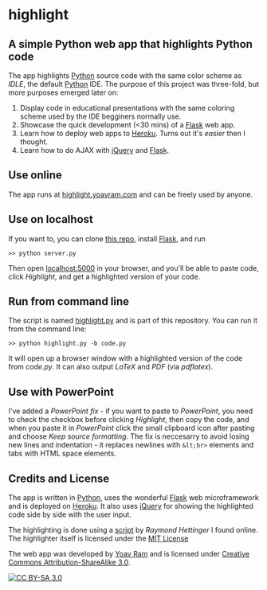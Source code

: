 # highlight

## A simple Python web app that highlights Python code

The app highlights [Python] source code with the same color scheme as *IDLE*, the default [Python] IDE. The purpose of this project was three-fold, but more purposes emerged later on:

  1. Display code in educational presentations with the same coloring scheme used by the IDE begginers normally use.
  1. Showcase the quick development (<30 mins) of a [Flask] web app.
  1. Learn how to deploy web apps to [Heroku]. Turns out it's *easier* then I thought.
  1. Learn how to do AJAX with [jQuery] and [Flask].
  
## Use online

The app runs at [highlight.yoavram.com](http://highlight.yoavram.com/) and can be freely used by anyone.

## Use on localhost

If you want to, you can clone [this repo](http://github.com/yoavram/highlight/), 
install [Flask](http://flask.pocoo.org/), and run 

	>> python server.py

Then open [localhost:5000](http://localhost:5000) in your browser, and you'll be able to paste code, click *Highlight*, and get a highlighted version of your code.

## Run from command line

The script is named [highlight.py](https://raw.github.com/yoavram/highlight/master/highlight.py) and is part of this repository.
You can run it from the command line:

	>> python highlight.py -b code.py

It will open up a browser window with a highlighted version of the code from *code.py*.
It can also output *LaTeX* and *PDF* (via *pdflatex*).

## Use with PowerPoint

I've added a *PowerPoint fix* - if you want to paste to *PowerPoint*, you need to check the checkbox before clicking *Highlight*, then copy the code, and when you paste it in *PowerPoint* click the small clipboard icon after pasting and choose *Keep source formatting*. The fix is neccesarry to avoid losing new lines and indentation - it replaces newlines with `&lt;br>` elements and tabs with HTML space elements.

## Credits and License

The app is written in [Python], uses the wonderful [Flask] web microframework and is deployed on [Heroku]. It also uses [jQuery] for showing the highlighted code side by side with the user input.

The highlighting is done using a [script](http://code.activestate.com/recipes/578178-colorize-python-sourcecode-syntax-highlighting/) by *Raymond Hettinger* I found online. The highlighter itself is licensed under the [MIT License](http://en.wikipedia.org/wiki/MIT_License)

The web app was developed by [Yoav Ram] and is licensed under [Creative Commons Attribution-ShareAlike 3.0](http://creativecommons.org/licenses/by-sa/3.0/).

[![CC BY-SA 3.0](http://i.creativecommons.org/l/by-sa/3.0/80x15.png)](http://creativecommons.org/licenses/by-sa/3.0/)

[Python]: http://python.org/
[Flask]: http://flask.pocoo.org/
[Heroku]: http://www.heroku.com/
[jQuery]: http://jquery.com/
[Yoav Ram]: http://www.yoavram.com/